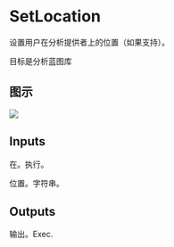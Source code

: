 # SetLocation

设置用户在分析提供者上的位置（如果支持）。

目标是分析蓝图库

## 图示

![]($-20221218-17491890.png)

## Inputs

在。执行。

位置。字符串。 

## Outputs

输出。Exec.
